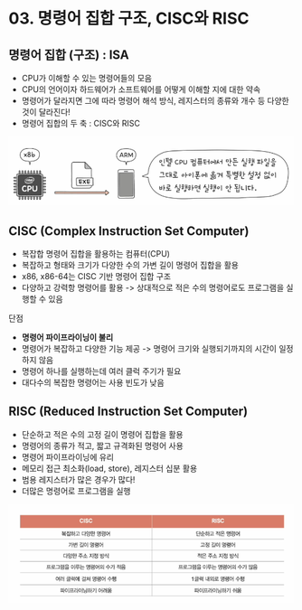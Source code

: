 # 03. 명령어 집합 구조, CISC와 RISC
## 명령어 집합 (구조) : ISA
- CPU가 이해할 수 있는 명령어들의 모음
- CPU의 언어이자 하드웨어가 소프트웨어를 어떻게 이해할 지에 대한 약속
- 명령어가 달라지면 그에 따라 명령어 해석 방식, 레지스터의 종류와 개수 등 다양한 것이 달라진다!
- 명령어 집합의 두 축 : CISC와 RISC

![img_7.png](imgs/img_7.png)

## CISC (Complex Instruction Set Computer)
- 복잡합 명령어 집합을 활용하는 컴퓨터(CPU)
- 복잡하고 형태와 크기가 다양한 수의 가변 길이 명령어 집합을 활용
- x86, x86-64는 CISC 기반 명령어 집합 구조
- 다양하고 강력항 명령어를 활용 -> 상대적으로 적은 수의 명령어로도 프로그램을 실행할 수 있음

단점  
- **명령어 파이프라이닝이 불리**
- 명령어가 복잡하고 다양한 기능 제공 -> 명령어 크기와 실행되기까지의 시간이 일정하지 않음
- 명령어 하나를 실행하는데 여러 클럭 주기가 필요
- 대다수의 복잡한 명령어는 사용 빈도가 낮음

## RISC (Reduced Instruction Set Computer)
- 단순하고 적은 수의 고정 길이 명령어 집합을 활용
- 명령어의 종류가 적고, 짧고 규격화된 명령어 사용
- 명령어 파이프라이닝에 유리
- 메모리 접근 최소화(load, store), 레지스터 십분 활용
- 범용 레지스터가 많은 경우가 많다!
- 더많은 명령어로 프로그램을 실행

![img_8.png](imgs/img_8.png)